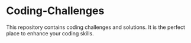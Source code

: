 # Coding-Challenges
This repository contains coding challenges and solutions. It is the perfect place to enhance your coding skills.
